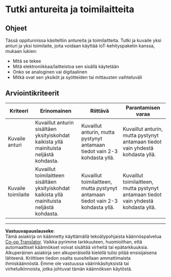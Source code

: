 <!--
CO_OP_TRANSLATOR_METADATA:
{
  "original_hash": "c5a568320b1159394108544807895337",
  "translation_date": "2025-08-27T21:52:44+00:00",
  "source_file": "1-getting-started/lessons/3-sensors-and-actuators/assignment.md",
  "language_code": "fi"
}
-->
# Tutki antureita ja toimilaitteita

## Ohjeet

Tässä oppitunnissa käsiteltiin antureita ja toimilaitteita. Tutki ja kuvaile yksi anturi ja yksi toimilaite, joita voidaan käyttää IoT-kehityspaketin kanssa, mukaan lukien:

* Mitä se tekee
* Mitä elektroniikkaa/laitteistoa sen sisällä käytetään
* Onko se analoginen vai digitaalinen
* Mitkä ovat sen yksiköt ja syötteiden tai mittausten vaihteluväli

## Arviointikriteerit

| Kriteeri | Erinomainen | Riittävä | Parantamisen varaa |
| -------- | ----------- | -------- | ------------------ |
| Kuvaile anturi | Kuvaillut anturin sisältäen yksityiskohdat kaikista yllä mainituista neljästä kohdasta. | Kuvaillut anturin, mutta pystynyt antamaan tiedot vain 2-3 kohdasta yllä. | Kuvaillut anturin, mutta pystynyt antamaan tiedot vain yhdestä kohdasta yllä. |
| Kuvaile toimilaite | Kuvaillut toimilaitteen sisältäen yksityiskohdat kaikista yllä mainituista neljästä kohdasta. | Kuvaillut toimilaitteen, mutta pystynyt antamaan tiedot vain 2-3 kohdasta yllä. | Kuvaillut toimilaitteen, mutta pystynyt antamaan tiedot vain yhdestä kohdasta yllä. |

---

**Vastuuvapauslauseke**:  
Tämä asiakirja on käännetty käyttämällä tekoälypohjaista käännöspalvelua [Co-op Translator](https://github.com/Azure/co-op-translator). Vaikka pyrimme tarkkuuteen, huomioithan, että automaattiset käännökset voivat sisältää virheitä tai epätarkkuuksia. Alkuperäinen asiakirja sen alkuperäisellä kielellä tulisi pitää ensisijaisena lähteenä. Kriittisen tiedon osalta suositellaan ammattimaista ihmiskäännöstä. Emme ole vastuussa väärinkäsityksistä tai virhetulkinnoista, jotka johtuvat tämän käännöksen käytöstä.